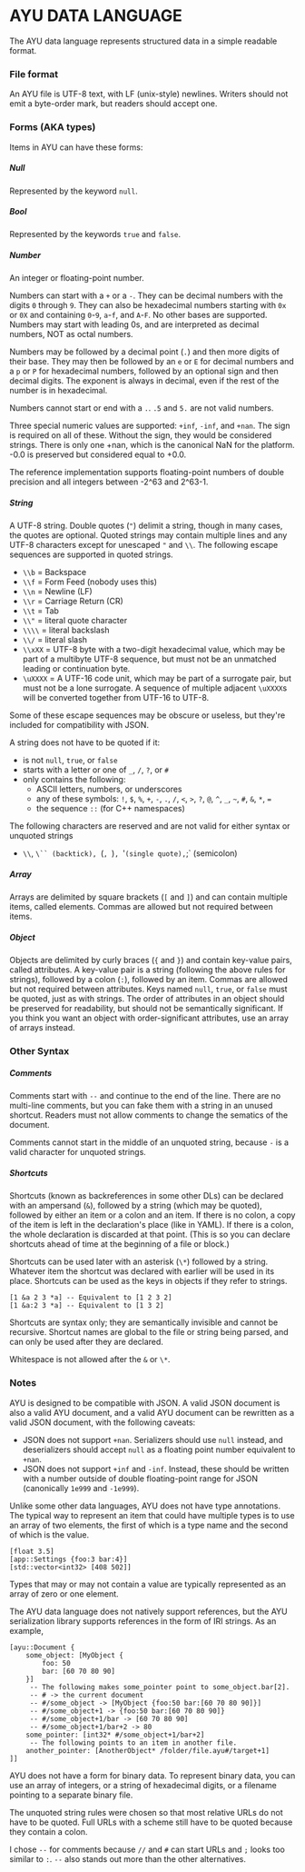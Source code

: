 AYU DATA LANGUAGE
=================

The AYU data language represents structured data in a simple readable format.

### File format

An AYU file is UTF-8 text, with LF (unix-style) newlines.  Writers should not
emit a byte-order mark, but readers should accept one.

### Forms (AKA types)

Items in AYU can have these forms:

##### Null

Represented by the keyword `null`.

##### Bool

Represented by the keywords `true` and `false`.

##### Number

An integer or floating-point number.

Numbers can start with a `+` or a `-`.  They can be decimal numbers with the
digits `0` through `9`.  They can also be hexadecimal numbers starting with `0x`
or `0X` and containing `0`-`9`, `a`-`f`, and `A`-`F`.  No other bases are
supported.  Numbers may start with leading 0s, and are interpreted as decimal
numbers, NOT as octal numbers.

Numbers may be followed by a decimal point (`.`) and then more digits of their
base.  They may then be followed by an `e` or `E` for decimal numbers and a `p`
or `P` for hexadecimal numbers, followed by an optional sign and then decimal
digits.  The exponent is always in decimal, even if the rest of the number is in
hexadecimal.

Numbers cannot start or end with a `.`.  `.5` and `5.` are not valid numbers.

Three special numeric values are supported: `+inf`, `-inf`, and `+nan`.  The
sign is required on all of these.  Without the sign, they would be considered
strings.  There is only one +nan, which is the canonical NaN for the platform.
-0.0 is preserved but considered equal to +0.0.

The reference implementation supports floating-point numbers of double precision
and all integers between -2^63 and 2^63-1.

##### String

A UTF-8 string.  Double quotes (`"`) delimit a string, though in many cases, the
quotes are optional.  Quoted strings may contain multiple lines and any UTF-8
characters except for unescaped `"` and `\\`.  The following escape sequences
are supported in quoted strings.
- `\\b` = Backspace
- `\\f` = Form Feed (nobody uses this)
- `\\n` = Newline (LF)
- `\\r` = Carriage Return (CR)
- `\\t` = Tab
- `\\"` = literal quote character
- `\\\\` = literal backslash
- `\\/` = literal slash
- `\\xXX` = UTF-8 byte with a two-digit hexadecimal value, which may be part of
  a multibyte UTF-8 sequence, but must not be an unmatched leading or
  continuation byte.
- `\uXXXX` = A UTF-16 code unit, which may be part of a surrogate pair, but
  must not be a lone surrogate.  A sequence of multiple adjacent `\uXXXX`s will
  be converted together from UTF-16 to UTF-8.

Some of these escape sequences may be obscure or useless, but they're included
for compatibility with JSON.

A string does not have to be quoted if it:
- is not `null`, `true`, or `false`
- starts with a letter or one of `_`, `/`, `?`, or `#`
- only contains the following:
    - ASCII letters, numbers, or underscores
    - any of these symbols: `!`, `$`, `%`, `+`, `-`, `.`, `/`, `<`, `>`, `?`, `@`,
      `^`, `_`, `~`, `#`, `&`, `*`, `=`
    - the sequence `::` (for C++ namespaces)

The following characters are reserved and are not valid for either syntax or
unquoted strings
- `\\`, `\`` (backtick), `(`, `)`, `'` (single quote), `;` (semicolon)

##### Array

Arrays are delimited by square brackets (`[` and `]`) and can contain multiple
items, called elements.  Commas are allowed but not required between items.

##### Object

Objects are delimited by curly braces (`{` and `}`) and contain key-value pairs,
called attributes.  A key-value pair is a string (following the above rules for
strings), followed by a colon (`:`), followed by an item.  Commas are allowed
but not required between attributes.  Keys named `null`, `true`, or `false` must
be quoted, just as with strings.  The order of attributes in an object should be
preserved for readability, but should not be semantically significant.  If you
think you want an object with order-significant attributes, use an array of
arrays instead.

### Other Syntax

##### Comments

Comments start with `--` and continue to the end of the line.  There are no
multi-line comments, but you can fake them with a string in an unused shortcut.
Readers must not allow comments to change the sematics of the document.

Comments cannot start in the middle of an unquoted string, because `-` is a
valid character for unquoted strings.

##### Shortcuts

Shortcuts (known as backreferences in some other DLs) can be declared with an
ampersand (`&`), followed by a string (which may be quoted), followed by either
an item or a colon and an item.  If there is no colon, a copy of the item is
left in the declaration's place (like in YAML).  If there is a colon, the whole
declaration is discarded at that point.  (This is so you can declare shortcuts
ahead of time at the beginning of a file or block.)

Shortcuts can be used later with an asterisk (`\*`) followed by a string.
Whatever item the shortcut was declared with earlier will be used in its
place.  Shortcuts can be used as the keys in objects if they refer to strings.
```
[1 &a 2 3 *a] -- Equivalent to [1 2 3 2]
[1 &a:2 3 *a] -- Equivalent to [1 3 2]
```

Shortcuts are syntax only; they are semantically invisible and cannot be
recursive.  Shortcut names are global to the file or string being parsed, and
can only be used after they are declared.

Whitespace is not allowed after the `&` or `\*`.

### Notes

AYU is designed to be compatible with JSON.  A valid JSON document is also a
valid AYU document, and a valid AYU document can be rewritten as a valid JSON
document, with the following caveats:
- JSON does not support `+nan`.  Serializers should use `null` instead, and
  deserializers should accept `null` as a floating point number equivalent
  to `+nan`.
- JSON does not support `+inf` and `-inf`.  Instead, these should be written
  with a number outside of double floating-point range for JSON (canonically
  `1e999` and `-1e999`).

Unlike some other data languages, AYU does not have type annotations.  The
typical way to represent an item that could have multiple types is to use an
array of two elements, the first of which is a type name and the second of which
is the value.
```
[float 3.5]
[app::Settings {foo:3 bar:4}]
[std::vector<int32> [408 502]]
```

Types that may or may not contain a value are typically represented as an array
of zero or one element.

The AYU data language does not natively support references, but the AYU
serialization library supports references in the form of IRI strings.  As an
example,
```
[ayu::Document {
    some_object: [MyObject {
        foo: 50
        bar: [60 70 80 90]
    }]
     -- The following makes some_pointer point to some_object.bar[2].
     -- # -> the current document
     -- #/some_object -> [MyObject {foo:50 bar:[60 70 80 90]}]
     -- #/some_object+1 -> {foo:50 bar:[60 70 80 90]}
     -- #/some_object+1/bar -> [60 70 80 90]
     -- #/some_object+1/bar+2 -> 80
    some_pointer: [int32* #/some_object+1/bar+2]
     -- The following points to an item in another file.
    another_pointer: [AnotherObject* /folder/file.ayu#/target+1]
]]
```

AYU does not have a form for binary data.  To represent binary data, you can use
an array of integers, or a string of hexadecimal digits, or a filename pointing
to a separate binary file.

The unquoted string rules were chosen so that most relative URLs do not have to
be quoted.  Full URLs with a scheme still have to be quoted because they contain
a colon.

I chose `--` for comments because `//` and `#` can start URLs and `;` looks too
similar to `:`.  `--` also stands out more than the other alternatives.
